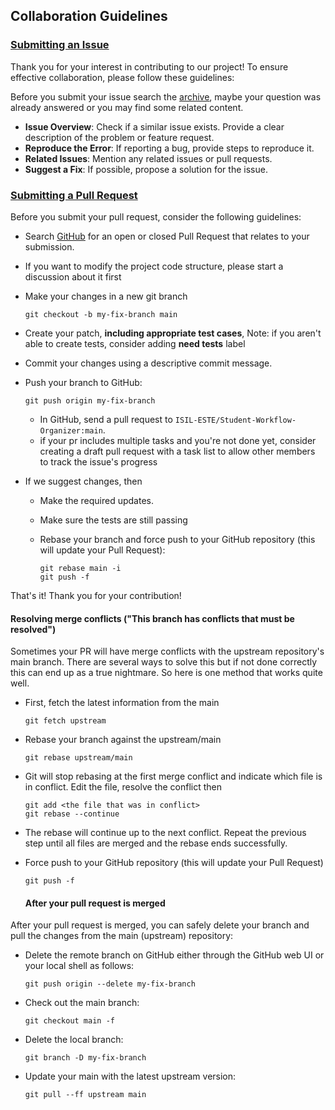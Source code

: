## Collaboration Guidelines

### [Submitting an Issue](https://opensource.guide/how-to-contribute/#opening-an-issue)

Thank you for your interest in contributing to our project! To ensure effective collaboration, please follow these guidelines:

Before you submit your issue search the [archive](https://github.com/ISIL-ESTE/Student-Workflow-Organizer/issues?utf8=%E2%9C%93&q=is%3Aissue), maybe your question was already answered or you may find some related content.


- **Issue Overview**: Check if a similar issue exists. Provide a clear description of the problem or feature request.
- **Reproduce the Error**: If reporting a bug, provide steps to reproduce it.
- **Related Issues**: Mention any related issues or pull requests.
- **Suggest a Fix**: If possible, propose a solution for the issue.

### [Submitting a Pull Request](https://opensource.guide/how-to-contribute/#opening-a-pull-request)

Before you submit your pull request, consider the following guidelines:

- Search [GitHub](https://github.com/ISIL-ESTE/Student-Workflow-Organizer/pulls?utf8=%E2%9C%93&q=is%3Apr) for an open or closed Pull Request
  that relates to your submission.
- If you want to modify the project code structure, please start a discussion about it first
- Make your changes in a new git branch

  ```shell
  git checkout -b my-fix-branch main
  ```

- Create your patch, **including appropriate test cases**, Note: if you aren't able to create tests, consider adding **need tests** label 
- Commit your changes using a descriptive commit message.

- Push your branch to GitHub:

  ```shell
  git push origin my-fix-branch
  ```

  - In GitHub, send a pull request to `ISIL-ESTE/Student-Workflow-Organizer:main`.
  - if your pr includes multiple tasks and you're not done yet, consider creating a draft pull request with a task list to allow other members to track the issue's progress 
- If we suggest changes, then
  - Make the required updates.
  - Make sure the tests are still passing
  - Rebase your branch and force push to your GitHub repository (this will update your Pull Request):

    ```shell
    git rebase main -i
    git push -f
    ```
That's it! Thank you for your contribution!

#### Resolving merge conflicts ("This branch has conflicts that must be resolved")

Sometimes your PR will have merge conflicts with the upstream repository's main branch. There are several ways to solve this but if not done correctly this can end up as a true nightmare. So here is one method that works quite well.

- First, fetch the latest information from the main

  ```shell
  git fetch upstream
  ```

- Rebase your branch against the upstream/main

  ```shell
  git rebase upstream/main
  ```

- Git will stop rebasing at the first merge conflict and indicate which file is in conflict. Edit the file, resolve the conflict then 

  ```shell
  git add <the file that was in conflict>
  git rebase --continue
  ```
- The rebase will continue up to the next conflict. Repeat the previous step until all files are merged and the rebase ends successfully.
- Force push to your GitHub repository (this will update your Pull Request)

  ```shell
  git push -f
  ```



  #### After your pull request is merged

After your pull request is merged, you can safely delete your branch and pull the changes
from the main (upstream) repository:

- Delete the remote branch on GitHub either through the GitHub web UI or your local shell as follows:

  ```shell
  git push origin --delete my-fix-branch
  ```

- Check out the main branch:

  ```shell
  git checkout main -f
  ```

- Delete the local branch:

  ```shell
  git branch -D my-fix-branch
  ```

- Update your main with the latest upstream version:

  ```shell
  git pull --ff upstream main
  ```
